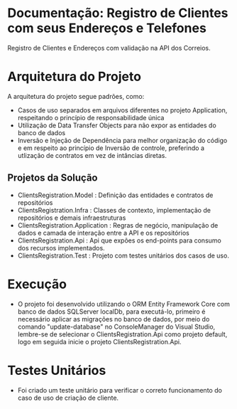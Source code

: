 # Documentação: Registro de Clientes com seus Endereços e Telefones
Registro de Clientes e Endereços com validação na API dos Correios.
# Arquitetura do Projeto 
A arquitetura do projeto segue padrões, como: 
- Casos de uso separados em arquivos diferentes no projeto Application, respeitando o princípio de responsabilidade única
- Utilização de Data Transfer Objects para não expor as entidades do banco de dados 
- Inversão e Injeção de Dependência para melhor organização do código e em respeito ao princípio de Inversão de controle, preferindo a utlização de contratos em vez de intâncias diretas.
## Projetos da Solução
- ClientsRegistration.Model : Definição das entidades e contratos de repositórios
- ClientsRegistration.Infra : Classes de  contexto, implementação de repositórios e demais infraestruturas 
- ClientsRegistration.Application : Regras de negócio, manipulação de dados e camada de interação entre a API e os repositórios
- ClientsRegistration.Api : Api que expões os end-points para consumo dos recursos implementados.
- ClientsRegistration.Test : Projeto com testes unitários dos casos de uso.

# Execução
- O projeto foi desenvolvido utilizando o ORM Entity Framework Core com banco de dados  SQLServer localDb, para executá-lo, primeiro é necessário aplicar as migrações no banco de dados,  por meio do comando "update-database" no ConsoleManager do Visual Studio, lembre-se de selecionar o ClientsRegistration.Api como projeto default, logo em seguida inicie o projeto ClientsRegistration.Api.

# Testes Unitários
- Foi criado um teste unitário para verificar o correto funcionamento do caso de uso de criação de cliente.
